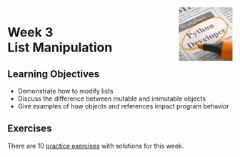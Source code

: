 <a href="../">
  <img src="/img/Introduction_to_Scripting_in_Python_Specialization_logo.avif" width="120" align="right">
</a>

# Week 3 <br> List Manipulation

## Learning Objectives
- Demonstrate how to modify lists
- Discuss the difference between mutable and immutable objects
- Give examples of how objects and references impact program behavior

## Exercises

There are 10 [practice exercises](./exercises.py) with solutions for this week.  

